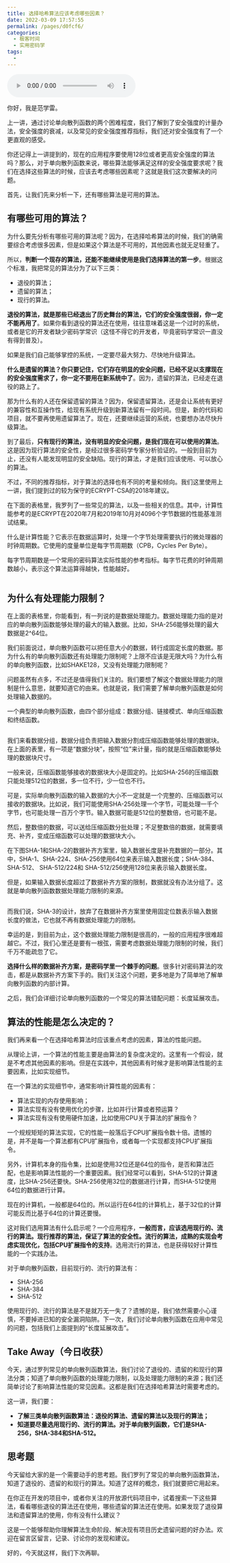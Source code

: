 ```yaml
---
title: 选择哈希算法应该考虑哪些因素？
date: 2022-03-09 17:57:55
permalink: /pages/d0fcf6/
categories:
  - 极客时间
  - 实用密码学
tags:
  - 
---
```

<audio title="04.选择哈希算法应该考虑哪些因素？" src="https://static001.geekbang.org/resource/audio/46/fb/464dc27f577a26817991a5036d0934fb.mp3" controls="controls"></audio> 
<p>你好，我是范学雷。</p><p>上一讲，通过讨论单向散列函数的两个困难程度，我们了解到了安全强度的计量办法，安全强度的衰减，以及常见的安全强度推荐指标，我们还对安全强度有了一个更直观的感受。</p><p>你还记得上一讲提到的，现在的应用程序要使用128位或者更高安全强度的算法吗？那么，对于单向散列函数来说，哪些算法能够满足这样的安全强度要求呢？我们在选择这些算法的时候，应该去考虑哪些因素呢？这就是我们这次要解决的问题。</p><p>首先，让我们先来分析一下，还有哪些算法是可用的算法。</p><h2>有哪些可用的算法？</h2><p>为什么要先分析有哪些可用的算法呢？因为，在选择哈希算法的时候，我们的确需要综合考虑很多因素，但是如果这个算法是不可用的，其他因素也就无足轻重了。</p><p>所以，<strong>判断一个现存的算法，还能不能继续使用是我们选择算法的第一步</strong>。根据这个标准，我把常见的算法分为了以下三类：</p><ul>
<li>退役的算法；</li>
<li>遗留的算法；</li>
<li>现行的算法。</li>
</ul><p><strong>退役的算法，<strong><strong>就是那些</strong></strong>已经退出了历史舞台<strong><strong>的算法</strong></strong>，<strong><strong>它们的</strong></strong>安全强度很弱，<strong><strong>你</strong></strong>一定不<strong><strong>能</strong></strong>再用了</strong>。如果你看到退役的算法还在使用，往往意味着这是一个过时的系统，或者是它的开发者缺少密码学常识（这怪不得它的开发者，毕竟密码学常识一直没有得到普及）。</p><p>如果是我们自己能够掌控的系统，一定要尽最大努力、尽快地升级算法。</p><!-- [[[read_end]]] --><p><strong>什么是遗留的算法？你只要记住，它们存在明显的安全问题，已经不足以支撑现在的安全强度需求了，你一定不要用在新系统中了</strong>。因为，遗留的算法，已经走在退役的路上了。</p><p>那为什么有的人还在保留遗留的算法？因为，保留遗留算法，还是会让系统有更好的兼容性和互操作性，给现有系统升级到新算法留有一段时间。但是，新的代码和项目，就不要再使用遗留算法了。现在，还要继续运营的系统，也要想办法尽快升级算法。</p><p>到了最后，<strong>只有现行的算法，<strong><strong>没有明显的安全问题，<strong><strong>是</strong></strong>我们</strong></strong>现在可以使用的算法</strong>。这是因为现行算法的安全性，是经过很多密码学专家分析验证的。一般到目前为止，还没有人能发现明显的安全缺陷。现行的算法，才是我们应该使用、可以放心的算法。</p><p>不过，不同的推荐指标，对于算法的选择也有不同的考量和倾向。我们这里使用上一讲，我们提到过的较为保守的ECRYPT-CSA的2018年建议。</p><p>在下面的表格里，我罗列了一些常见的算法，以及一些相关的信息。其中，计算性能参考的是ECRYPT在2020年7月和2019年10月对4096个字节数据的性能基准测试结果。</p><p>什么是计算性能？它表示在数据运算时，处理一个字节处理需要执行的微处理器的时钟周期数。它使用的度量单位是每字节周期数（CPB，Cycles Per Byte）。</p><p>每字节周期数是一个常用的密码算法实际性能的参考指标。每字节花费的时钟周期数越小，表示这个算法运算得越快，性能越好。</p><p><img src="https://static001.geekbang.org/resource/image/af/a9/af9f9f99535ea29f54b934cf2ce449a9.jpg" alt=""><img src="https://static001.geekbang.org/resource/image/e4/bb/e454af18046b37e5d51e575601e119bb.jpg" alt=""><img src="https://static001.geekbang.org/resource/image/79/77/79236952581b4a612749cbec11cc2577.jpg" alt=""></p><h2>为什么有处理能力限制？</h2><p>在上面的表格里，你能看到，有一列说的是数据处理能力。数据处理能力指的是对应的单向散列函数能够处理的最大的输入数据。比如，SHA-256能够处理的最大数据是2^64位。</p><p>我们前面说过，单向散列函数可以把任意大小的数据，转行成固定长度的数据。那为什么有的单向散列函数还有处理能力限制呢？上限不应该是无限大吗？为什么有的单向散列函数，比如SHAKE128，又没有处理能力限制呢？</p><p>问题虽然有点多，不过还是值得我们关注的。我们要想了解这个数据处理能力的限制是什么意思，就要知道它的由来。也就是说，我们需要了解单向散列函数是如何处理输入数据的。</p><p>一个典型的单向散列函数，由四个部分组成：数据分组、链接模式、单向压缩函数和终结函数。</p><p><img src="https://static001.geekbang.org/resource/image/76/63/766c6b81c43b684a0f083c540ea94163.jpeg" alt="" title="单向散列函数处理过程"></p><p>我们来看数据分组，数据分组负责把输入数据分割成压缩函数能够处理的数据块。在上面的表里，有一项是“数据分块”，按照“位”来计量，指的就是压缩函数能够处理的数据块尺寸。</p><p>一般来说，压缩函数能够接收的数据块大小是固定的。比如SHA-256的压缩函数只能处理512位的数据，多一位不行，少一位也不行。</p><p>可是，实际单向散列函数的输入数据的大小不一定就是一个完整的、压缩函数可以接收的数据块。比如说，我们可能使用SHA-256处理一个字节，可能处理一千个字节，也可能处理一百万个字节。输入数据可能是512位的整数倍，也可能不是。</p><p>然后，整数倍的数据，可以送给压缩函数分批处理；不足整数倍的数据，就需要填充、补齐，变成压缩函数可以处理的数据块大小。</p><p>在下图SHA-1和SHA-2的数据补齐方案里，输入数据长度是补充数据的一部分。其中，SHA-1、SHA-224、SHA-256使用64位来表示输入数据长度；SHA-384、SHA-512、 SHA-512/224和 SHA-512/256使用128位来表示输入数据长度。</p><p>但是，如果输入数据长度超过了数据补齐方案的限制，数据就没有办法分组了。这就是单向散列函数数据处理能力限制的来源。</p><p><img src="https://static001.geekbang.org/resource/image/81/8f/810cda88e56e0yy5917220c3e1a3658f.jpg" alt=""></p><p>而我们说，SHA-3的设计，放弃了在数据补齐方案里使用固定位数表示输入数据长度的做法，它也就不再有数据处理能力的限制。</p><p>幸运的是，到目前为止，这个数据处理能力限制是很高的，一般的应用程序很难超越它。不过，我们心里还是要有一根弦，需要考虑数据处理能力限制的时候，我们千万不能疏忽了它。</p><p><strong>选择什么样的数据补齐方案，是密码学里一个棘手的问题</strong>。很多针对密码算法的攻击，都是从数据补齐方案下手的。我们关注这个问题，更多地是为了简单地了解单向散列函数的内部计算。</p><p>之后，我们会详细讨论单向散列函数的一个常见的算法错配问题：长度延展攻击。</p><h2>算法的性能是怎么决定的？</h2><p>我们再来看一个在选择哈希算法时应该重点考虑的因素，算法的性能问题。</p><p>从理论上讲，一个算法的性能主要是由算法的复杂度决定的。这里有一个假设，就是不考虑其他因素的影响。但是在实践中，其他因素有时候才是影响算法性能的主要因素，比如实现细节。</p><p>在一个算法的实现细节中，通常影响计算性能的因素有：</p><ul>
<li>算法实现的内存使用影响；</li>
<li>算法实现有没有使用优化的步骤，比如并行计算或者预运算？</li>
<li>算法实现有没有使用硬件加速，比如使用CPU关于算法的扩展指令？</li>
</ul><p>一个规规矩矩的算法实现，它的性能一般落后于CPU扩展指令数十倍。遗憾的是，并不是每一个算法都有CPU扩展指令，或者每一个实现都支持CPU扩展指令。</p><p>另外，计算机本身的指令集，比如是使用32位还是64位的指令，是否和算法匹配，也是影响算法性能的一个重要因素。我们经常可以看到，SHA-512的计算速度，比SHA-256还要快。SHA-256使用32位的数据进行计算，而SHA-512使用64位的数据进行计算。</p><p>现在的计算机，一般都是64位的。所以运行在64位的计算机上，基于32位的计算可能反而比基于64位的计算还要慢。</p><p>这对我们选用算法有什么启示呢？一个应用程序，<strong>一般而言，应该选用现行的、流行的算法。现行推荐的算法，保证了算法的安全性。流行的算法，成熟的实现会考虑实现优化，包括CPU扩展指令的支持</strong>。选用流行的算法，也是获得较好计算性能的一个实践办法。</p><p>对于单向散列函数，目前现行的、流行的算法有：</p><ul>
<li>SHA-256</li>
<li>SHA-384</li>
<li>SHA-512</li>
</ul><p>使用现行的、流行的算法是不是就万无一失了？遗憾的是，我们依然需要小心谨慎，不要掉进已知的安全漏洞陷阱。下一次，我们讨论单向散列函数在应用中常见的问题，包括我们上面提到的“长度延展攻击”。</p><h2>Take Away（今日收获）</h2><p>今天，通过罗列常见的单向散列函数算法，我们讨论了退役的、遗留的和现行的算法分类；知道了单向散列函数的处理能力限制，以及处理能力限制的来源；我们还简单讨论了影响算法性能的常见因素。这都是我们在选择哈希算法时需要考虑的。</p><p>这一讲，我们要：</p><ul>
<li><strong>了解三类单向散列函数算法：退役的算法、遗留的算法以及现行的算法；</strong></li>
<li><strong>知道要<strong><strong>尽量选用现行的、流行的算法</strong></strong>。对于单向散列函数，它们是<strong><strong>SHA-256，SHA-384</strong></strong>和SHA-512。</strong></li>
</ul><h2>思考题</h2><p>今天留给大家的是一个需要动手的思考题。我们罗列了常见的单向散列函数算法，知道了退役的、遗留的和现行的算法。知道了这样的概念，我们就要把它用起来。</p><p>在你正在开发的项目中，或者你关注的开放源代码项目中，试着搜索一下这些算法，看看哪些退役的算法还在使用，哪些遗留的算法还在使用。如果发现了退役算法和遗留算法的使用，你有没有什么建议？</p><p>这是一个能够帮助你理解算法生命阶段、解决现有项目历史遗留问题的好办法。欢迎在留言区留言，记录、讨论你的发现和建议。</p><p>好的，今天就这样，我们下次再聊。</p>